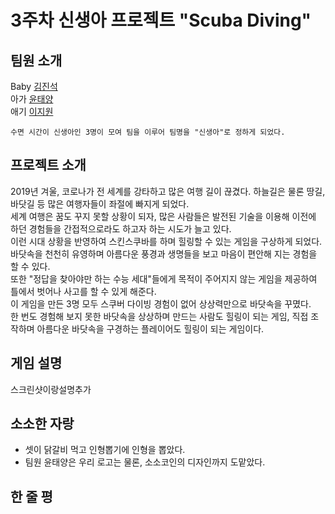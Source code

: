 # 3주차 신생아 프로젝트 "Scuba Diving"
## 팀원 소개
Baby [김진석](https://github.com/bluejeans98)  
아가 [윤태양](https://github.com/hotsunchip)  
애기 [이지원](https://github.com/Rudolf0328)  
```
수면 시간이 신생아인 3명이 모여 팀을 이루어 팀명을 "신생아"로 정하게 되었다.
```

## 프로젝트 소개
2019년 겨울, 코로나가 전 세계를 강타하고 많은 여행 길이 끊겼다. 하늘길은 물론 땅길, 바닷길 등 많은 여행자들이 좌절에 빠지게 되었다.  
세계 여행은 꿈도 꾸지 못할 상황이 되자, 많은 사람들은 발전된 기술을 이용해 이전에 하던 경험들을 간접적으로라도 하고자 하는 시도가 늘고 있다.  
이런 시대 상황을 반영하여 스킨스쿠바를 하며 힐링할 수 있는 게임을 구상하게 되었다. 바닷속을 천천히 유영하며 아름다운 풍경과 생명들을 보고 마음이 편안해 지는 경험을 할 수 있다.  
또한 "정답을 찾아야만 하는 수능 세대"들에게 목적이 주어지지 않는 게임을 제공하여 틀에서 벗어나 사고를 할 수 있게 해준다.  
이 게임을 만든 3명 모두 스쿠버 다이빙 경험이 없어 상상력만으로 바닷속을 꾸몄다.  
한 번도 경험해 보지 못한 바닷속을 상상하며 만드는 사람도 힐링이 되는 게임, 직접 조작하며 아름다운 바닷속을 구경하는 플레이어도 힐링이 되는 게임이다.

## 게임 설명
스크린샷이랑설명추가 

## 소소한 자랑
- 셋이 닭갈비 먹고 인형뽑기에 인형을 뽑았다.
- 팀원 윤태양은 우리 로고는 물론, 소소코인의 디자인까지 도맡았다.

## 한 줄 평

